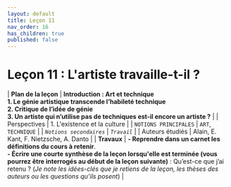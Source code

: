 ```yaml
---
layout: default
title: Leçon 11
nav_order: 16
has_children: true
published: false
---
```


# Leçon 11 : L'artiste travaille-t-il ?


| **Plan de la leçon**    | **Introduction : Art et technique <br> 1. Le génie artistique transcende l’habileté technique <br> 2. Critique de l’idée de génie <br> 3. Un artiste qui n’utilise pas de techniques est-il encore un artiste ?**    |
| Perspectives            | 1. L'existence et la culture    |
| `NOTIONS PRINCIPALES`   | `ART`, `TECHNIQUE`      |
| *`Notions secondaires`* | *`Travail`*      |
| Auteurs étudiés         | Alain, E. Kant, F. Nietzsche, A. Danto      | 
| **Travaux** | **- Reprendre dans un carnet les définitions du cours à retenir**. <br>**- Écrire une courte synthèse de la leçon lorsqu'elle est terminée (vous pourrez être interrogés au début de la leçon suivante)** : Qu’est-ce que j’ai retenu ? (*Je note les idées-clés que je retiens de la leçon, les thèses des auteurs ou les questions qu’ils posent*) |




